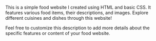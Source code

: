 This is a simple food website I created using HTML and basic CSS. It features various food items, their descriptions, and images. Explore different cuisines and dishes through this website!

Feel free to customize this description to add more details about the specific features or content of your food website.
